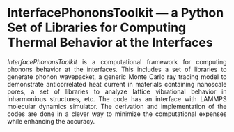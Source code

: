 # InterfacePhononsToolkit — a Python Set of Libraries for Computing Thermal Behavior at the Interfaces

<div align="justify">
  
*InterfacePhononsToolkit* is a computational framework for computing phonons behavior at the interfaces. This includes a set of libraries to generate phonon wavepacket, a generic Monte Carlo ray tracing model to demonstrate anticorrelated heat current in materials containing nanoscale pores, a set of libraries to analyze lattice vibrational behavior in inharmonious structures, etc. The code has an interface with LAMMPS molecular dynamics simulator. The derivation and implementation of the codes are done in a clever way to minimize the computational expenses while enhancing the accuracy.

</div>
